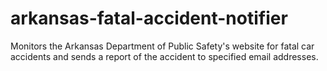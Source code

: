 # arkansas-fatal-accident-notifier
Monitors the Arkansas Department of Public Safety's website for fatal car accidents and sends a report of the accident to specified email addresses.
